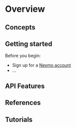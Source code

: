 # Overview

<!--
Introduce the product: explain what it does, how it works and so on.
-->

## Concepts

<!--
List the different concepts needed to make most effective use of the API.
Assume the reader is reasonably well informed: you don't need to work from
absolute basics here. Also apply the Pareto principle: in an overview,
we should list the stuff that's going to handle 80% of cases, and hide
away the 20% cases separately.
-->

## Getting started

<!--
Here we demonstrate a super simple way to interact with this API.
If possible, we should use `nexmo-cli` and other client libraries.
-->

Before you begin:

* Sign up for a [Nexmo account](https://dashboard.nexmo.com/signup)
* ...

<!--
Go through the relevant parts of getting started, using level 3 headers
for each step.
-->

## API Features

<!--
Here, list out all the features that the API provides with links to the
relevant guides, building blocks, and API/NCCO documentation.
-->

## References

<!--
Direct links to API documentation
-->

## Tutorials

<!--
Here put a bullet pointed list of tutorials related to the API.
-->